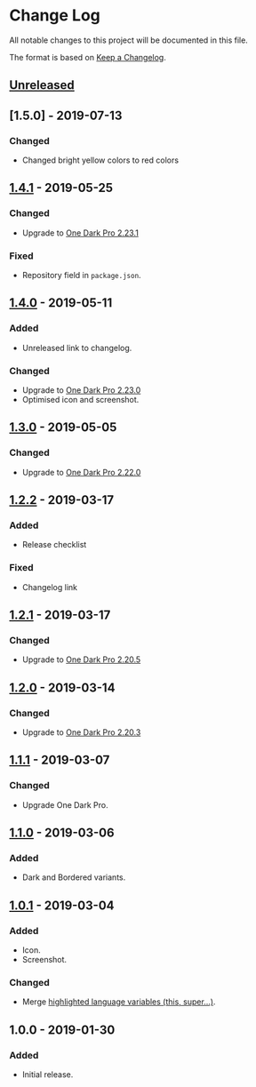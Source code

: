 # Change Log
All notable changes to this project will be documented in this file.

The format is based on [Keep a Changelog](https://keepachangelog.com/en/1.0.0/).

## [Unreleased]

## [1.5.0] - 2019-07-13
### Changed
- Changed bright yellow colors to red colors

## [1.4.1] - 2019-05-25
### Changed
- Upgrade to [One Dark Pro 2.23.1](https://github.com/Binaryify/OneDark-Pro/blob/master/CHANGELOG.md#2231--20190524)

### Fixed
- Repository field in `package.json`.

## [1.4.0] - 2019-05-11
### Added
- Unreleased link to changelog.

### Changed
- Upgrade to [One Dark Pro 2.23.0](https://github.com/Binaryify/OneDark-Pro/blob/master/CHANGELOG.md#2230--20190510)
- Optimised icon and screenshot.

## [1.3.0] - 2019-05-05
### Changed
- Upgrade to [One Dark Pro 2.22.0](https://github.com/Binaryify/OneDark-Pro/blob/master/CHANGELOG.md#2220--20190503)

## [1.2.2] - 2019-03-17
### Added
- Release checklist

### Fixed
- Changelog link

## [1.2.1] - 2019-03-17
### Changed
- Upgrade to [One Dark Pro 2.20.5](https://github.com/Binaryify/OneDark-Pro/blob/master/CHANGELOG.md#2205--20190315)

## [1.2.0] - 2019-03-14
### Changed
- Upgrade to [One Dark Pro 2.20.3](https://github.com/Binaryify/OneDark-Pro/blob/master/CHANGELOG.md#2203--20190313)

## [1.1.1] - 2019-03-07
### Changed
- Upgrade One Dark Pro.

## [1.1.0] - 2019-03-06
### Added
- Dark and Bordered variants.

## [1.0.1] - 2019-03-04
### Added
- Icon.
- Screenshot.

### Changed
- Merge [highlighted language variables (this, super...)](https://github.com/Binaryify/OneDark-Pro/pull/287).

## 1.0.0 - 2019-01-30
### Added
- Initial release.

[Unreleased]: https://github.com/smeagolem/ayu-one-dark-pro/compare/1.4.1...HEAD
[1.4.1]: https://github.com/smeagolem/ayu-one-dark-pro/compare/1.4.0...1.4.1
[1.4.0]: https://github.com/smeagolem/ayu-one-dark-pro/compare/1.3.0...1.4.0
[1.3.0]: https://github.com/smeagolem/ayu-one-dark-pro/compare/1.2.2...1.3.0
[1.2.2]: https://github.com/smeagolem/ayu-one-dark-pro/compare/1.2.1...1.2.2
[1.2.1]: https://github.com/smeagolem/ayu-one-dark-pro/compare/1.2.0...1.2.1
[1.2.0]: https://github.com/smeagolem/ayu-one-dark-pro/compare/1.1.1...1.2.0
[1.1.1]: https://github.com/smeagolem/ayu-one-dark-pro/compare/1.1.0...1.1.1
[1.1.0]: https://github.com/smeagolem/ayu-one-dark-pro/compare/1.0.1...1.1.0
[1.0.1]: https://github.com/smeagolem/ayu-one-dark-pro/compare/1.0.0...1.0.1
